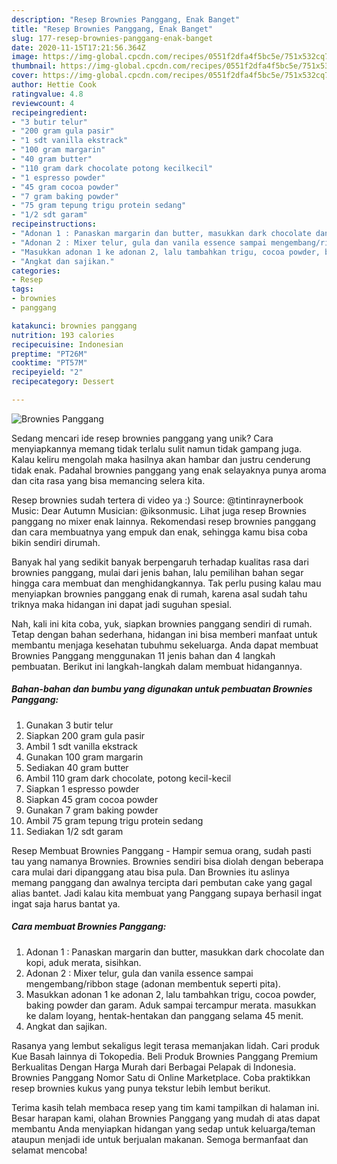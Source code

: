 ```yaml
---
description: "Resep Brownies Panggang, Enak Banget"
title: "Resep Brownies Panggang, Enak Banget"
slug: 177-resep-brownies-panggang-enak-banget
date: 2020-11-15T17:21:56.364Z
image: https://img-global.cpcdn.com/recipes/0551f2dfa4f5bc5e/751x532cq70/brownies-panggang-foto-resep-utama.jpg
thumbnail: https://img-global.cpcdn.com/recipes/0551f2dfa4f5bc5e/751x532cq70/brownies-panggang-foto-resep-utama.jpg
cover: https://img-global.cpcdn.com/recipes/0551f2dfa4f5bc5e/751x532cq70/brownies-panggang-foto-resep-utama.jpg
author: Hettie Cook
ratingvalue: 4.8
reviewcount: 4
recipeingredient:
- "3 butir telur"
- "200 gram gula pasir"
- "1 sdt vanilla ekstrack"
- "100 gram margarin"
- "40 gram butter"
- "110 gram dark chocolate potong kecilkecil"
- "1 espresso powder"
- "45 gram cocoa powder"
- "7 gram baking powder"
- "75 gram tepung trigu protein sedang"
- "1/2 sdt garam"
recipeinstructions:
- "Adonan 1 : Panaskan margarin dan butter, masukkan dark chocolate dan kopi, aduk merata, sisihkan."
- "Adonan 2 : Mixer telur, gula dan vanila essence sampai mengembang/ribbon stage (adonan membentuk seperti pita)."
- "Masukkan adonan 1 ke adonan 2, lalu tambahkan trigu, cocoa powder, baking powder dan garam. Aduk sampai tercampur merata. masukkan ke dalam loyang, hentak-hentakan dan panggang selama 45 menit."
- "Angkat dan sajikan."
categories:
- Resep
tags:
- brownies
- panggang

katakunci: brownies panggang 
nutrition: 193 calories
recipecuisine: Indonesian
preptime: "PT26M"
cooktime: "PT57M"
recipeyield: "2"
recipecategory: Dessert

---
```



![Brownies Panggang](https://img-global.cpcdn.com/recipes/0551f2dfa4f5bc5e/751x532cq70/brownies-panggang-foto-resep-utama.jpg)

Sedang mencari ide resep brownies panggang yang unik? Cara menyiapkannya memang tidak terlalu sulit namun tidak gampang juga. Kalau keliru mengolah maka hasilnya akan hambar dan justru cenderung tidak enak. Padahal brownies panggang yang enak selayaknya punya aroma dan cita rasa yang bisa memancing selera kita.

Resep brownies sudah tertera di video ya :) Source: @tintinraynerbook Music: Dear Autumn Musician: @iksonmusic. Lihat juga resep Brownies panggang no mixer enak lainnya. Rekomendasi resep brownies panggang dan cara membuatnya yang empuk dan enak, sehingga kamu bisa coba bikin sendiri dirumah.

Banyak hal yang sedikit banyak berpengaruh terhadap kualitas rasa dari brownies panggang, mulai dari jenis bahan, lalu pemilihan bahan segar hingga cara membuat dan menghidangkannya. Tak perlu pusing kalau mau menyiapkan brownies panggang enak di rumah, karena asal sudah tahu triknya maka hidangan ini dapat jadi suguhan spesial.


Nah, kali ini kita coba, yuk, siapkan brownies panggang sendiri di rumah. Tetap dengan bahan sederhana, hidangan ini bisa memberi manfaat untuk membantu menjaga kesehatan tubuhmu sekeluarga. Anda dapat membuat Brownies Panggang menggunakan 11 jenis bahan dan 4 langkah pembuatan. Berikut ini langkah-langkah dalam membuat hidangannya.

<!--inarticleads1-->

##### Bahan-bahan dan bumbu yang digunakan untuk pembuatan Brownies Panggang:

1. Gunakan 3 butir telur
1. Siapkan 200 gram gula pasir
1. Ambil 1 sdt vanilla ekstrack
1. Gunakan 100 gram margarin
1. Sediakan 40 gram butter
1. Ambil 110 gram dark chocolate, potong kecil-kecil
1. Siapkan 1 espresso powder
1. Siapkan 45 gram cocoa powder
1. Gunakan 7 gram baking powder
1. Ambil 75 gram tepung trigu protein sedang
1. Sediakan 1/2 sdt garam


Resep Membuat Brownies Panggang - Hampir semua orang, sudah pasti tau yang namanya Brownies. Brownies sendiri bisa diolah dengan beberapa cara mulai dari dipanggang atau bisa pula. Dan Brownies itu aslinya memang panggang dan awalnya tercipta dari pembutan cake yang gagal alias bantet. Jadi kalau kita membuat yang Panggang supaya berhasil ingat ingat saja harus bantat ya. 

<!--inarticleads2-->

##### Cara membuat Brownies Panggang:

1. Adonan 1 : Panaskan margarin dan butter, masukkan dark chocolate dan kopi, aduk merata, sisihkan.
1. Adonan 2 : Mixer telur, gula dan vanila essence sampai mengembang/ribbon stage (adonan membentuk seperti pita).
1. Masukkan adonan 1 ke adonan 2, lalu tambahkan trigu, cocoa powder, baking powder dan garam. Aduk sampai tercampur merata. masukkan ke dalam loyang, hentak-hentakan dan panggang selama 45 menit.
1. Angkat dan sajikan.


Rasanya yang lembut sekaligus legit terasa memanjakan lidah. Cari produk Kue Basah lainnya di Tokopedia. Beli Produk Brownies Panggang Premium Berkualitas Dengan Harga Murah dari Berbagai Pelapak di Indonesia. Brownies Panggang Nomor Satu di Online Marketplace. Coba praktikkan resep brownies kukus yang punya tekstur lebih lembut berikut. 

Terima kasih telah membaca resep yang tim kami tampilkan di halaman ini. Besar harapan kami, olahan Brownies Panggang yang mudah di atas dapat membantu Anda menyiapkan hidangan yang sedap untuk keluarga/teman ataupun menjadi ide untuk berjualan makanan. Semoga bermanfaat dan selamat mencoba!
